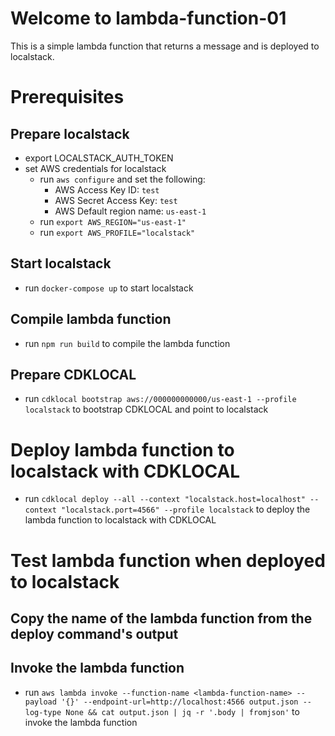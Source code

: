 # Welcome to lambda-function-01

This is a simple lambda function that returns a message and is deployed to localstack.

# Prerequisites

## Prepare localstack
- export LOCALSTACK_AUTH_TOKEN
- set AWS credentials for localstack
    - run `aws configure` and set the following:
        - AWS Access Key ID: `test`
        - AWS Secret Access Key: `test`
        - AWS Default region name: `us-east-1`
    - run `export AWS_REGION="us-east-1"`
    - run `export AWS_PROFILE="localstack"`
## Start localstack
- run `docker-compose up` to start localstack
## Compile lambda function
- run `npm run build` to compile the lambda function

## Prepare CDKLOCAL
- run `cdklocal bootstrap aws://000000000000/us-east-1 --profile localstack` to bootstrap CDKLOCAL and point to localstack

# Deploy lambda function to localstack with CDKLOCAL
- run `cdklocal deploy --all --context "localstack.host=localhost" --context "localstack.port=4566" --profile localstack` to deploy the lambda function to localstack with CDKLOCAL

# Test lambda function when deployed to localstack

## Copy the name of the lambda function from the deploy command's output

## Invoke the lambda function
- run `aws lambda invoke --function-name <lambda-function-name> --payload '{}' --endpoint-url=http://localhost:4566 output.json --log-type None && cat output.json | jq -r '.body | fromjson'` to invoke the lambda function